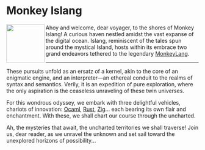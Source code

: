 # Monkey Islang


<img align="left" width="100" height="100" src="https://monkeylang.org/images/logo.png">

Ahoy and welcome, dear voyager, to the shores of Monkey Islang! A curious haven nestled amidst the vast expanse of the digital ocean. Islang, reminiscent of the tales spun around the mystical Island, hosts within its embrace two grand endeavors tethered to the legendary [MonkeyLang](https://monkeylang.org).

---

These pursuits unfold as an ersatz of a kernel, akin to the core of an enigmatic engine, and an interpreter—an ethereal conduit to the realms of syntax and semantics.
Verily, it is an expedition of pure exploration, where the only aspiration is the ceaseless unraveling of these twin universes.

For this wondrous odyssey, we embark with three delightful vehicles, chariots of innovation: [Ocaml](https://ocaml.org/), [Rust](https://www.rust-lang.org/), [Zig](https://ziglang.org/)... each bearing its own flair and enchantment. With these, we shall chart our course through the uncharted.

Ah, the mysteries that await, the uncharted territories we shall traverse! Join us, dear reader, as we unravel the unknown and set sail toward the unexplored horizons of possibility...


